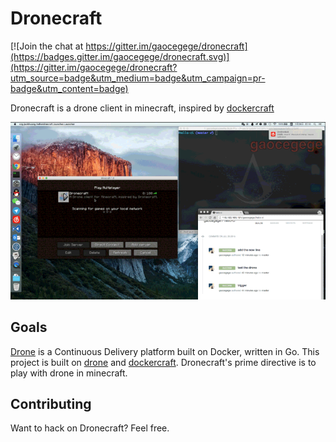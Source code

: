 # Dronecraft

[![Join the chat at https://gitter.im/gaocegege/dronecraft](https://badges.gitter.im/gaocegege/dronecraft.svg)](https://gitter.im/gaocegege/dronecraft?utm_source=badge&utm_medium=badge&utm_campaign=pr-badge&utm_content=badge)

[dockercraft]: https://github.com/docker/dockercraft
[drone]: https://github.com/drone/drone

Dronecraft is a drone client in minecraft, inspired by [dockercraft][dockercraft]

![](./docs/gifs/dronecraft-slow.gif)

## Goals

[Drone][drone] is a Continuous Delivery platform built on Docker, written in Go. This project is built on [drone][drone] and [dockercraft][dockercraft]. Dronecraft's prime directive is to play with drone in minecraft.

## Contributing

Want to hack on Dronecraft? Feel free.

